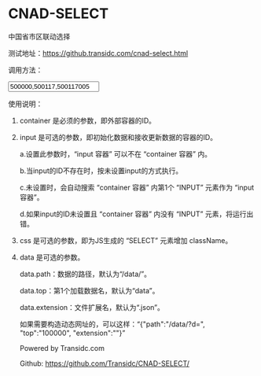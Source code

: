 # CNAD-SELECT
中国省市区联动选择

测试地址：https://github.transidc.com/cnad-select.html

调用方法：

<script src="/andx/cnadselect.js"></script>

<div id="testbox"><input type="text" name="area" class="input" value="500000,500117,500117005"></div>

<script>var x = new ANDX.cnadSelect({"container":"testbox"});</script>

使用说明：

1. container 是必须的参数，即外部容器的ID。

2. input 是可选的参数，即初始化数据和接收更新数据的容器的ID。

   a.设置此参数时，“input 容器” 可以不在 “container 容器” 内。
   
   b.当input的ID不存在时，按未设置input的方式执行。
   
   c.未设置时，会自动搜索 “container 容器” 内第1个 “INPUT” 元素作为 “input 容器”。
   
   d.如果input的ID未设置且 “container 容器” 内没有 “INPUT” 元素，将运行出错。

3. css 是可选的参数，即为JS生成的 “SELECT” 元素增加 className。

4. data 是可选的参数。

   data.path：数据的路径，默认为“/data/”。
   
   data.top：第1个加载数据名，默认为“data”。
   
   data.extension：文件扩展名，默认为“.json”。
   
   如果需要构造动态网址的，可以这样：“{"path":"/data/?d=", "top":"100000", "extension":""}”
   
   Powered by Transidc.com
   
   Github: https://github.com/Transidc/CNAD-SELECT/
